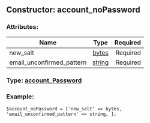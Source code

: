 ## Constructor: account\_noPassword  

### Attributes:

| Name     |    Type       | Required |
|----------|:-------------:|---------:|
|new\_salt|[bytes](../types/bytes.md) | Required|
|email\_unconfirmed\_pattern|[string](../types/string.md) | Required|


### Type: [account\_Password](../types/account\_Password.md)

### Example:


```
$account_noPassword = ['new_salt' => bytes, 'email_unconfirmed_pattern' => string, ];
```